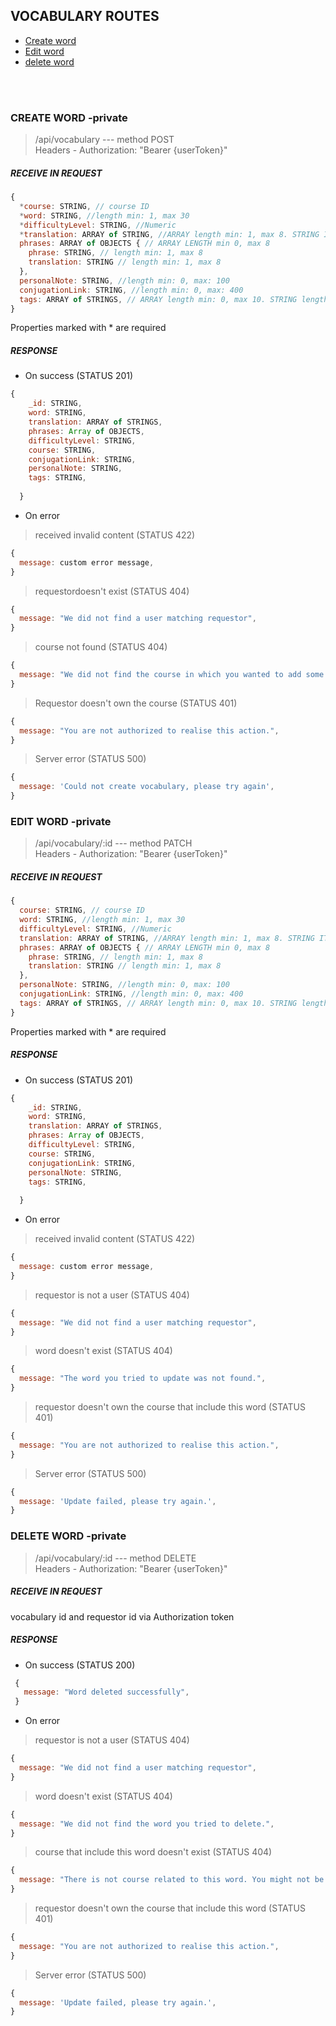 ## VOCABULARY ROUTES

- [Create word](#create-word--private "Goto create word")
- [Edit word](#edit-word--private "Goto edit word")
- [delete word](#delete-word--private "Goto delete word")
 
<br/><br/>

### CREATE WORD -private

> /api/vocabulary   --- method POST </br>
> Headers - Authorization: "Bearer {userToken}"

##### RECEIVE IN REQUEST

```javascript
{
  *course: STRING, // course ID
  *word: STRING, //length min: 1, max 30 
  *difficultyLevel: STRING, //Numeric
  *translation: ARRAY of STRING, //ARRAY length min: 1, max 8. STRING ITEM length min 1, max 30
  phrases: ARRAY of OBJECTS { // ARRAY LENGTH min 0, max 8
    phrase: STRING, // length min: 1, max 8
    translation: STRING // length min: 1, max 8
  },
  personalNote: STRING, //length min: 0, max: 100
  conjugationLink: STRING, //length min: 0, max: 400
  tags: ARRAY of STRINGS, // ARRAY length min: 0, max 10. STRING length min: 4, max 16.
}
```
Properties marked with * are required

##### RESPONSE

*  On success (STATUS 201)
```javascript
{
    _id: STRING,
    word: STRING,
    translation: ARRAY of STRINGS,
    phrases: Array of OBJECTS,
    difficultyLevel: STRING,
    course: STRING,
    conjugationLink: STRING,
    personalNote: STRING,
    tags: STRING,
    
  }
```
*  On error

> received invalid content (STATUS 422)
```javascript
{
  message: custom error message,
}
```

> requestordoesn't exist (STATUS 404)
```javascript
{
  message: "We did not find a user matching requestor",
}
```

> course not found (STATUS 404)
```javascript
{
  message: "We did not find the course in which you wanted to add some vocabulary.",
}
```

> Requestor doesn't own the course (STATUS 401)
```javascript
{
  message: "You are not authorized to realise this action.",
}
```

> Server error (STATUS 500)
```javascript
{
  message: 'Could not create vocabulary, please try again',
}
```

### EDIT WORD -private

> /api/vocabulary/:id   --- method PATCH </br>
> Headers - Authorization: "Bearer {userToken}"

##### RECEIVE IN REQUEST

```javascript
{
  course: STRING, // course ID
  word: STRING, //length min: 1, max 30 
  difficultyLevel: STRING, //Numeric
  translation: ARRAY of STRING, //ARRAY length min: 1, max 8. STRING ITEM length min 1, max 30
  phrases: ARRAY of OBJECTS { // ARRAY LENGTH min 0, max 8
    phrase: STRING, // length min: 1, max 8
    translation: STRING // length min: 1, max 8
  },
  personalNote: STRING, //length min: 0, max: 100
  conjugationLink: STRING, //length min: 0, max: 400
  tags: ARRAY of STRINGS, // ARRAY length min: 0, max 10. STRING length min: 4, max 16.
}
```
Properties marked with * are required

##### RESPONSE

*  On success (STATUS 201)
```javascript
{
    _id: STRING,
    word: STRING,
    translation: ARRAY of STRINGS,
    phrases: Array of OBJECTS,
    difficultyLevel: STRING,
    course: STRING,
    conjugationLink: STRING,
    personalNote: STRING,
    tags: STRING,
    
  }
```
*  On error

> received invalid content (STATUS 422)
```javascript
{
  message: custom error message,
}
```

> requestor is not a user (STATUS 404)
```javascript
{
  message: "We did not find a user matching requestor",
}
```

> word doesn't exist (STATUS 404)
```javascript
{
  message: "The word you tried to update was not found.",
}
```

> requestor doesn't own the course that include this word (STATUS 401)
```javascript
{
  message: "You are not authorized to realise this action.",
}
```

> Server error (STATUS 500)
```javascript
{
  message: 'Update failed, please try again.',
}
```


### DELETE WORD -private

> /api/vocabulary/:id   --- method DELETE </br>
> Headers - Authorization: "Bearer {userToken}"

##### RECEIVE IN REQUEST

vocabulary id and requestor id via Authorization token

##### RESPONSE

*  On success (STATUS 200)
```javascript
 {
   message: "Word deleted successfully", 
 }
```
*  On error

> requestor is not a user (STATUS 404)
```javascript
{
  message: "We did not find a user matching requestor",
}
```

> word doesn't exist (STATUS 404)
```javascript
{
  message: "We did not find the word you tried to delete.",
}
```

> course that include this word doesn't exist (STATUS 404)
```javascript
{
  message: "There is not course related to this word. You might not be authorized. Deletion failed.",
}
```

> requestor doesn't own the course that include this word  (STATUS 401)
```javascript
{
  message: "You are not authorized to realise this action.",
}
```

> Server error (STATUS 500)
```javascript
{
  message: 'Update failed, please try again.',
}
```

